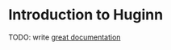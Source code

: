 # Introduction to Huginn

TODO: write [great documentation](http://jacobian.org/writing/what-to-write/)
